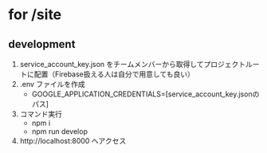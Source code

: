 # for /site

## development

1. service_account_key.json をチームメンバーから取得してプロジェクトルートに配置（Firebase扱える人は自分で用意しても良い）
2. .env ファイルを作成
   - GOOGLE_APPLICATION_CREDENTIALS=[service_account_key.jsonのパス]
3. コマンド実行
   - npm i
   - npm run develop
4. http://localhost:8000 へアクセス